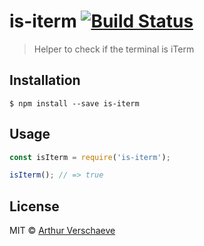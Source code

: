 # is-iterm [![Build Status](https://secure.travis-ci.org/arthurvr/is-iterm.png?branch=master)](https://travis-ci.org/arthurvr/is-iterm)

> Helper to check if the terminal is iTerm


## Installation

```
$ npm install --save is-iterm
```


## Usage

```javascript
const isIterm = require('is-iterm');

isIterm(); // => true
```


## License

MIT © [Arthur Verschaeve](http://arthurverschaeve.be)
